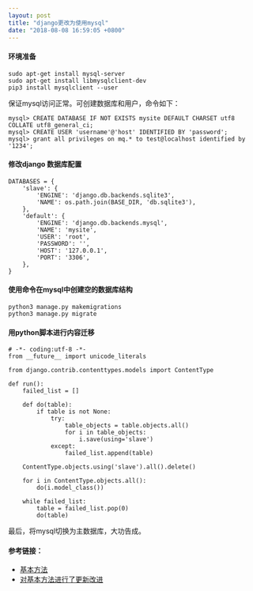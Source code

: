 ```yaml
---
layout: post
title: "django更改为使用mysql"
date: "2018-08-08 16:59:05 +0800"
---
```


#### 环境准备

    sudo apt-get install mysql-server
    sudo apt-get install libmysqlclient-dev
    pip3 install mysqlclient --user

保证mysql访问正常。可创建数据库和用户，命令如下：

    mysql> CREATE DATABASE IF NOT EXISTS mysite DEFAULT CHARSET utf8 COLLATE utf8_general_ci;
    mysql> CREATE USER 'username'@'host' IDENTIFIED BY 'password';
    mysql> grant all privileges on mq.* to test@localhost identified by '1234';
    

#### 修改django 数据库配置

```
DATABASES = {
    'slave': {
        'ENGINE': 'django.db.backends.sqlite3',
        'NAME': os.path.join(BASE_DIR, 'db.sqlite3'),
    },
    'default': {
        'ENGINE': 'django.db.backends.mysql',
        'NAME': 'mysite',
        'USER': 'root',
        'PASSWORD': '',
        'HOST': '127.0.0.1',
        'PORT': '3306',
    },
}
```

#### 使用命令在mysql中创建空的数据库结构

    python3 manage.py makemigrations
    python3 manage.py migrate

#### 用python脚本进行内容迁移

```
# -*- coding:utf-8 -*-
from __future__ import unicode_literals

from django.contrib.contenttypes.models import ContentType

def run():
    failed_list = []

    def do(table):
        if table is not None:
            try:
                table_objects = table.objects.all()
                for i in table_objects:
                    i.save(using='slave')
            except:
                failed_list.append(table)

    ContentType.objects.using('slave').all().delete()

    for i in ContentType.objects.all():
        do(i.model_class())

    while failed_list:
        table = failed_list.pop(0)
        do(table)
```
最后，将mysql切换为主数据库，大功告成。

#### 参考链接：

- [基本方法][voidcn]
- [对基本方法进行了更新改进][cnblogs]


[voidcn]:http://www.voidcn.com/article/p-hesvaooz-ru.html
[cnblogs]:https://www.cnblogs.com/rkfeng/p/7800730.html
